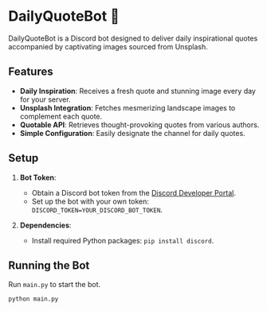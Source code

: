 # DailyQuoteBot 🌟

DailyQuoteBot is a Discord bot designed to deliver daily inspirational quotes accompanied by captivating images sourced from Unsplash.

## Features

- **Daily Inspiration**: Receives a fresh quote and stunning image every day for your server.
- **Unsplash Integration**: Fetches mesmerizing landscape images to complement each quote.
- **Quotable API**: Retrieves thought-provoking quotes from various authors.
- **Simple Configuration**: Easily designate the channel for daily quotes.

## Setup

1. **Bot Token**:
   - Obtain a Discord bot token from the [Discord Developer Portal](https://discord.com/developers/applications).
   - Set up the bot with your own token: `DISCORD_TOKEN=YOUR_DISCORD_BOT_TOKEN`.

2. **Dependencies**:
   - Install required Python packages: `pip install discord`.


## Running the Bot

Run `main.py` to start the bot.

```bash
python main.py
